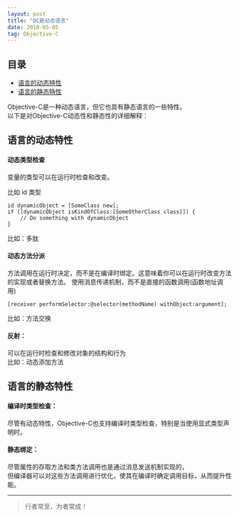 ```yaml
---
layout: post
title: "OC是动态语言"
date: 2018-05-05
tag: Objective-C
---
```



## 目录
- [语言的动态特性](#content1)
- [语言的静态特性](#content2)

Objective-C是一种动态语言，但它也具有静态语言的一些特性。   
以下是对Objective-C动态性和静态性的详细解释：   



## <a id="content1">语言的动态特性</a>

#### **动态类型检查**
变量的类型可以在运行时检查和改变。

比如 id 类型
```text
id dynamicObject = [SomeClass new];
if ([dynamicObject isKindOfClass:[SomeOtherClass class]]) {
    // Do something with dynamicObject
}
```
比如：多肽   

#### **动态方法分派**  
方法调用在运行时决定，而不是在编译时绑定。这意味着你可以在运行时改变方法的实现或者替换方法。
使用消息传递机制，而不是直接的函数调用(函数地址调用)     

```text
[receiver performSelector:@selector(methodName) withObject:argument];
```
比如：方法交换      

#### **反射：**   
可以在运行时检查和修改对象的结构和行为    
比如：动态添加方法


## <a id="content2">语言的静态特性</a>

#### **编译时类型检查：**   
尽管有动态特性，Objective-C也支持编译时类型检查，特别是当使用显式类型声明时。   

#### **静态绑定：**    
尽管属性的存取方法和类方法调用也是通过消息发送机制实现的，   
但编译器可以对这些方法调用进行优化，使其在编译时确定调用目标，从而提升性能。    






----------
>  行者常至，为者常成！


